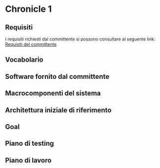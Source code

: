 # Chronicle 1

## Requisiti
I requisiti richiesti dal committente si possono consultare al seguente link:
[Requisiti del committente](../commons/requirements/requirements.md)

## Vocabolario

## Software fornito dal committente

## Macrocomponenti del sistema

## Architettura iniziale di riferimento

## Goal

## Piano di testing

## Piano di lavoro